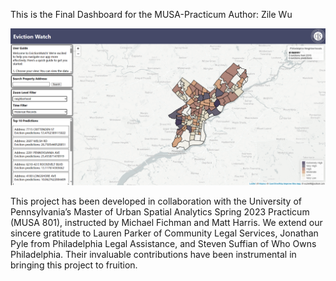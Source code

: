 This is the Final Dashboard for the MUSA-Practicum 
Author: Zile Wu

![Alt Text](images/overview.png)

This project has been developed in collaboration with the University of Pennsylvania’s Master of Urban Spatial Analytics Spring 2023 Practicum (MUSA 801), instructed by Michael Fichman and Matt Harris. We extend our sincere gratitude to Lauren Parker of Community Legal Services, Jonathan Pyle from Philadelphia Legal Assistance, and Steven Suffian of Who Owns Philadelphia. Their invaluable contributions have been instrumental in bringing this project to fruition.

